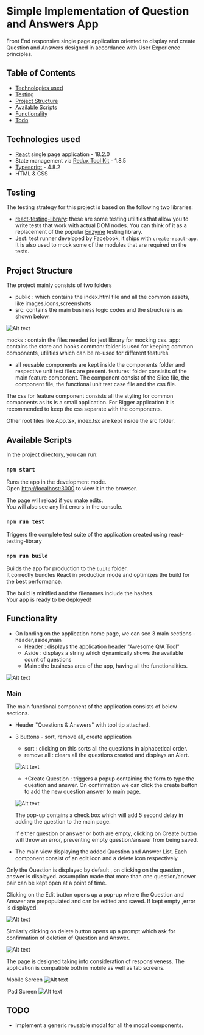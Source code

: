 # Simple Implementation of Question and Answers App

Front End responsive single page application oriented to display and create Question and Answers designed in accordance with User Experience principles.

## Table of Contents

- [Technologies used](#technologies-used)
- [Testing](#testing)
- [Project Structure](#project-structure)
- [Available Scripts](#available-scripts)
- [Functionality](#functionality)
- [Todo](#todo)

## Technologies used

- [React](https://reactjs.org/) single page application - 18.2.0
- State management via [Redux Tool Kit](https://redux-toolkit.js.org/) - 1.8.5
- [Typescript](https://www.typescriptlang.org/) - 4.8.2
- HTML & CSS

## Testing

The testing strategy for this project is based on the following two libraries:

* [react-testing-library](https://github.com/kentcdodds/react-testing-library): these are some testing utilities that allow you to write tests that work with actual DOM nodes. You can think of it as a replacement of the popular [Enzyme](https://github.com/airbnb/enzyme) testing library.
* [Jest](https://jestjs.io/): test runner developed by Facebook, it ships with `create-react-app`. It is also used to mock some of the modules that are required on the tests.

## Project Structure

The project mainly consists of two folders
 - public : which contains the index.html file and all the common assets, like images,icons,screenshots
 - src: contains the main business logic codes and the structure is as shown below.

 ![Alt text](public/assets/screens/src.png "Folder Structure")

 mocks : contain the files needed for jest library for mocking css.
 app: contains the store and hooks
 common: folder is used for keeping common components, utilities which can be re-used for different features.
   - all reusable components are kept inside the components folder and respective unit test files are present.
features: folder consisits of the main feature component. The component consist of the Slice file, the component file, the functional unit test case file and the css file.

The css for feature component consists all the styling for common components as its is a small application. For Bigger application it is recommended to keep the css separate with the components.

Other root files like App.tsx, index.tsx are kept inside the src folder.

## Available Scripts

In the project directory, you can run:

### `npm start`

Runs the app in the development mode.\
Open [http://localhost:3000](http://localhost:3000) to view it in the browser.

The page will reload if you make edits.\
You will also see any lint errors in the console.

### `npm run test`

Triggers the complete test suite of the application created using react-testing-library

### `npm run build`

Builds the app for production to the `build` folder.\
It correctly bundles React in production mode and optimizes the build for the best performance.

The build is minified and the filenames include the hashes.\
Your app is ready to be deployed!

## Functionality

- On landing on the application home page, we can see 3 main sections - header,aside,main
    - Header : displays the application header "Awesome Q/A Tool"
    - Aside : displays a string which dynamically shows the available count of questions
    - Main : the business area of the app, having all the functionalities.

![Alt text](public/assets/screens/Landing_page.png "Landing Page")

### Main
 
The main functional component of the application consists of below sections.

- Header "Questions & Answers" with tool tip attached.
- 3 buttons - sort, remove all, create application
  - sort : clicking on this sorts all the questions in alphabetical order.
  - remove all : clears all the questions created and displays an Alert.

  ![Alt text](public/assets/screens/alert.png "Alert")

  - +Create Question : triggers a popup containing the form to type the question and answer. On confirmation we can click the create button to add the new question answer to main page.
  
  ![Alt text](public/assets/screens/create_modal.png "Create Pop-up")

  The pop-up contains a check box which will add 5 second delay in adding the question to the main page.

  If either question or answer or both are empty, clicking on Create button will throw an error, preventing empty question/answer from being saved.

- The main view displaying the added Question and Answer List. Each component consist of an edit icon and a delete icon respectively. 

Only the Question is displayec by default , on clicking on the question , answer is displayed. assumption made that more than one question/answer pair can be kept open at a point of time.

Clicking on the Edit button opens up a pop-up where the Question and Answer are prepopulated and can be edited and saved. If kept empty ,error is displayed.

![Alt text](public/assets/screens/edit_modal.png "Edit Pop-up")

Similarly clicking on delete button opens up a prompt which ask for confirmation of deletion of Question and Answer.

![Alt text](public/assets/screens/delete_modal.png "Delete Pop-up")


The page is designed taking into consideration of responsiveness. The application is compatible both in mobile as well as tab screens.

Mobile Screen
![Alt text](public/assets/screens/mobile.png "Mobile")

  
IPad Screen
![Alt text](public/assets/screens/ipad.png "IPad")


## TODO

- Implement a generic reusable modal for all the modal components.